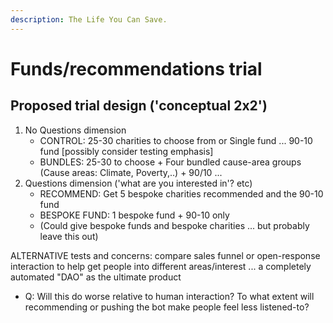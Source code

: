 ```yaml
---
description: The Life You Can Save.
---
```


# Funds/recommendations trial

## Proposed trial design \('conceptual 2x2'\)

1. No Questions dimension
   * CONTROL: 25-30 charities to choose from or Single fund ... 90-10 fund \[possibly consider testing  emphasis\]
   * BUNDLES: 25-30 to choose + Four bundled cause-area groups \(Cause areas: Climate, Poverty,..\)   + 90/10 ...
2. Questions dimension \('what are you interested in'? etc\)
   * RECOMMEND: Get 5 bespoke charities recommended and the 90-10 fund
   * BESPOKE FUND: 1 bespoke fund + 90-10 only
   * \(Could give bespoke funds and bespoke charities ... but probably leave this out\) 

ALTERNATIVE tests and concerns: compare sales funnel or open-response interaction to help get people into different areas/interest ... a completely automated "DAO" as the ultimate product

* Q: Will this do worse relative to human interaction? To what extent will recommending or pushing the bot make people feel less listened-to?

